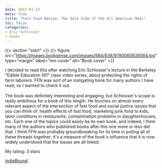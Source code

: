 ```yaml
---
date: 2015-03-23
meta: true
title: "Fast Food Nation: The Dark Side of the All-American Meal"
toc: false
categories:
- Eric Schlosser
- books
---
```


{{< section "start" >}}
{{< figure src="https://images.booksense.com/images/584/838/9780060838584.jpg" type="margin" label="mn-cover" alt="Book cover" >}}

I decided to read this after watching Eric Schlosser's lecture in the Berkeley "Edible Education 101" class video series, about protecting the rights of farm laborers. FFN was sort of an instigating book for many authors I have read, so I wanted to check it out.<br /><br />The book was definitely interesting and engaging, but Schlosser's scope is really ambitious for a book of this length. He touches on almost every relevant aspect of the intersection of fast food and social justice issues that you can think of: health effects of fast food, marketing junk food to kids, labor conditions in restaurants, contamination problems in slaughterhouses, etc. Each one of the topics could easily be its own book, and indeed, I think many of the authors who published books after this one more or less did that. I think FFN was probably groundbreaking for its time in pulling all of these threads together; it's a measure of the book's influence that it is now widely understood that the issues are all linked.

My rating: 3 stars  

[IndieBound](https://www.indiebound.org/book/9780060838584)
